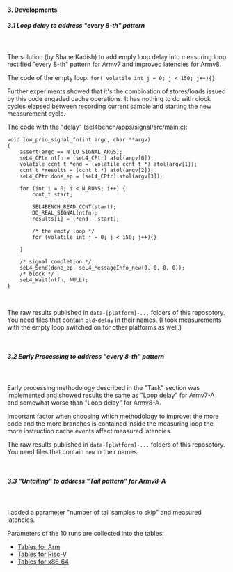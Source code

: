 
#### 3. Developments



##### 3.1 Loop delay to address "every 8-th" pattern

</br>

The solution (by Shane Kadish) to add emply loop delay into measuring loop rectified "every 8-th" pattern for Armv7
and improved latencies for Armv8.</br>

The code of the empty loop: `for( volatile int j = 0; j < 150; j++){}`

Further experiments showed that it's the combination of stores/loads issued by this code engaded cache 
operations. It has nothing to do with clock cycles elapsed between recording current sample and starting the new measurement cycle.

The code with the "delay" (sel4bench/apps/signal/src/main.c):


```
void low_prio_signal_fn(int argc, char **argv)
{
    assert(argc == N_LO_SIGNAL_ARGS);
    seL4_CPtr ntfn = (seL4_CPtr) atol(argv[0]);
    volatile ccnt_t *end = (volatile ccnt_t *) atol(argv[1]);
    ccnt_t *results = (ccnt_t *) atol(argv[2]);
    seL4_CPtr done_ep = (seL4_CPtr) atol(argv[3]);

    for (int i = 0; i < N_RUNS; i++) {
        ccnt_t start;

        SEL4BENCH_READ_CCNT(start);
        DO_REAL_SIGNAL(ntfn);
        results[i] = (*end - start);
        
        /* the empty loop */
        for (volatile int j = 0; j < 150; j++){}

    }

    /* signal completion */
    seL4_Send(done_ep, seL4_MessageInfo_new(0, 0, 0, 0));
    /* block */
    seL4_Wait(ntfn, NULL);
}
```
</br>

The raw results published in `data-[platform]-...` folders of this reposotory. You need files that contain `old-delay` in their names.
(I took measurements with the empty loop switched on for other platforms as well.)

</br>


##### 3.2 Early Processing to address "every 8-th" pattern

</br>

Early processing methodology described in the "Task" section was implemented and showed results the same as "Loop delay" for Armv7-A
and somewhat worse than "Loop delay" for Armv8-A.

Important factor when choosing which methodology to improve: the more code and the more branches is contained inside the measuring loop
the more instruction cache events affect measured latencies.

The raw results published in `data-[platform]-...` folders of this reposotory. You need files that contain `new` in their names.

</br>

##### 3.3 "Untailing" to address "Tail pattern" for Armv8-A

</br>

I added a parameter "number of tail samples to skip" and measured latencies.  






Parameters of the 10 runs are collected into the tables:

   - [Tables for Arm](https://github.com/malus-brandywine/sel4bench-task-04.04.2022/blob/main/data-tables/MethodologiesComparison-Arm-03.11.2022-tables.pdf)
   - [Tables for Risc-V](https://github.com/malus-brandywine/sel4bench-task-04.04.2022/blob/main/data-tables/MethodologiesComparison-RISCV-03.15.2022-tables.pdf)
   - [Tables for x86_64](https://github.com/malus-brandywine/sel4bench-task-04.04.2022/blob/main/data-tables/MethodologiesComparison-x86_64-03.16.2022-tables.pdf)





